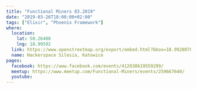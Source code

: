 ```yaml
---
title: "Functional Miners 03.2019"
date: "2019-03-26T18:00:00+02:00"
tags: ["Elixir", "Phoenix Framework"]
where:
  location:
    lat: 50.26408
    lng: 18.99592
  link: https://www.openstreetmap.org/export/embed.html?bbox=18.992807865142826%2C50.263001078887285%2C18.998993039131168%2C50.265159763081904&layer=mapnik&marker=50.264079575913314%2C18.995900452136993
  name: Hackerspace Silesia, Katowice
pages:
  facebook: https://www.facebook.com/events/412038619559299/
  meetup: https://www.meetup.com/Functional-Miners/events/259667640/
  youtube:
---
```


<section>
  <schedule>
    <person-profile
      avatar="artur_debski.jpg"
      name="Artur Debski"
      title="Introduction to Phoenix Framework"
      abstract="A regular introduction to Phoenix Framework - from zero to deployed application on production, with some tips and tricks from the practicioner."
      bio="Co-organizer of <em>Functional Miners</em>, <br/> <strong>Elixir</strong> and <strong>Ruby</strong> developer."
      social='{ "twitter": "https://twitter.com/mentero", "github": "https://github.com/mentero", "linkedin": "https://www.linkedin.com/in/adebski", "facebook": "https://web.facebook.com/xmentero" }'>
    </person-profile>
    <person-profile
      avatar="michal_muskala.jpg"
      name="Michal Muskala"
      bio="<strong>Elixir</strong> Core Team Member"
      title="Let there be light: from nothing to a running application"
      abstract="In this talk we're going to explore the boot process of the Erlang virtual machine. We'll trace the code path from the beginning of the C main function until the Application.start/2 callback is executed. We'll see how the C code interacts with the Erlang code, how the Erlang code is loaded, what is the first Erlang code to run, and finally how applications are started."
      social='{ "twitter": "https://twitter.com/michalmuskala", "github": "https://github.com/michalmuskala" }'>
    </person-profile>
  </schedule>
</section>

